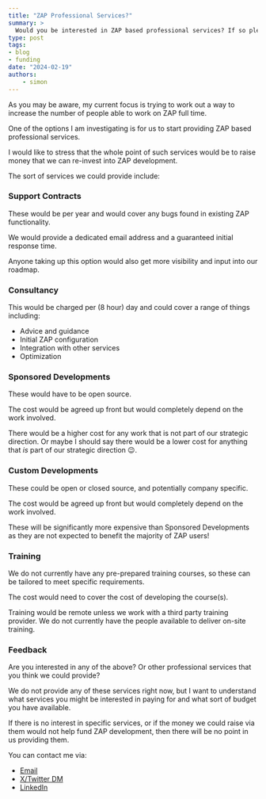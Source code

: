 ```yaml
---
title: "ZAP Professional Services?"
summary: >
  Would you be interested in ZAP based professional services? If so please get in touch.
type: post
tags:
- blog
- funding
date: "2024-02-19"
authors: 
    - simon
---
```


As you may be aware, my current focus is trying to work out a way to increase the number of people able to work on ZAP
full time.

One of the options I am investigating is for us to start providing ZAP based professional services.

I would like to stress that the whole point of such services would be to raise money that we can re-invest into ZAP development.

The sort of services we could provide include:

### Support Contracts

These would be per year and would cover any bugs found in existing ZAP functionality.

We would provide a dedicated email address and a guaranteed initial response time.

Anyone taking up this option would also get more visibility and input into our roadmap.

### Consultancy

This would be charged per (8 hour) day and could cover a range of things including:

* Advice and guidance
* Initial ZAP configuration
* Integration with other services
* Optimization

### Sponsored Developments

These would have to be open source.

The cost would be agreed up front but would completely depend on the work involved.

There would be a higher cost for any work that is not part of our strategic direction.
Or maybe I should say there would be a lower cost for anything that _is_ part of our strategic direction :wink:.

### Custom Developments

These could be open or closed source, and potentially company specific.

The cost would be agreed up front but would completely depend on the work involved.

These will be significantly more expensive than Sponsored Developments as they are not expected to benefit the majority of ZAP users!

### Training

We do not currently have any pre-prepared training courses, so these can be tailored to meet specific requirements.

The cost would need to cover the cost of developing the course(s).

Training would be remote unless we work with a third party training provider. 
We do not currently have the people available to deliver on-site training.

### Feedback

Are you interested in any of the above?
Or other professional services that you think we could provide?

We do not provide any of these services right now, but I want to understand what services you might be interested in paying for and what sort of budget you have available.

If there is no interest in specific services, or if the money we could raise via them would not help fund ZAP development, then there will be no point in us providing them.

You can contact me via:

* [Email](mailto:zaproxy-admin@googlegroups.com) 
* [X/Twitter DM](https://twitter.com/psiinon)
* [LinkedIn](https://www.linkedin.com/in/psiinon/)
